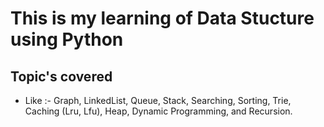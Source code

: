 # This is my learning of Data Stucture using Python
## Topic's covered 
- Like :- Graph, LinkedList, Queue, Stack, Searching, Sorting, Trie, Caching (Lru, Lfu), Heap, Dynamic Programming, and Recursion.